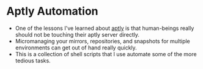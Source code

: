 # Aptly Automation
- One of the lessons I've learned about [aptly](https://www.aptly.info/) is that human-beings really should not be touching their aptly server directly.
- Micromanaging your mirrors, repositories, and snapshots for multiple environments can get out of hand really quickly. 
- This is a collection of shell scripts that I use automate some of the more tedious tasks.
